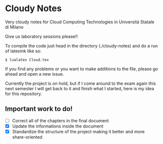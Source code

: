 # Cloudy Notes
Very cloudy notes for Cloud Computing Technologies in Universitá Statale di Milano

Give us laboratory sessions please!!

To compile the code just head in the directory (./cloudy-notes) and do a run of latexmk like so:
```
$ lualatex Cloud.tex
```
If you find any problems or you want to make additions to the file, please go ahead and open a new issue.

Currently the project is on hold, but if I come around to the exam again this next semester I will get back to it and finish what I started, here is my idea for this repository.

## Important work to do!
 - [ ] Correct all of the chapters in the final document
 - [x] Update the informations inside the document
 - [x] Standardize the structure of the project making it better and more share-oriented
